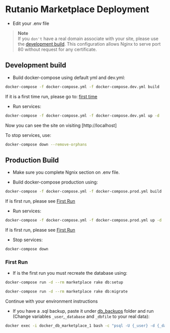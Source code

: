 # Rutanio Marketplace Deployment

- Edit your .env file

>**Note** \
If you ``don't`` have a real domain associate with your site, please use the [development build](#development). This configuration allows Nginx to serve port 80 without request for any certificate.

<a name="development"></a>
## Development build

- Build docker-compose using default yml and dev.yml:
```bash
docker-compose -f docker-compose.yml -f docker-compose.dev.yml build
```

If it is a first time run, please go to: [first time](#first)

- Run services:
```bash
docker-compose -f docker-compose.yml -f docker-compose.dev.yml up -d
```

Now you can see the site on visiting [http://localhost]

To stop services, use:
```bash
docker-compose down --remove-orphans
```

## Production Build

- Make sure you complete Ngnix section on .env file.

- Build docker-compose production using:

```bash
docker-compose -f docker-compose.yml -f docker-compose.prod.yml build
```

If is first run, please see [First Run](#first)

- Run services:
```bash
docker-compose -f docker-compose.yml -f docker-compose.prod.yml up -d
```

If is first run, please see [First Run](#first)

- Stop services:
```bash
docker-compose down
```

<a name=first></a>
### First Run
- If is the first run you must recreate the database using:

```bash
docker-compose run -d --rm marketplace rake db:setup
```

```bash
docker-compose run -d --rm marketplace rake db:migrate
```

Continue with your environment instructions

- If you have a .sql backup, paste it under [db_backups](https://github.com/FluidChains/MarketplaceDocker/tree/master/Docker/db_backups) folder and run (Change variables ``_user``,``_database`` and ``_dbfile`` to your real data):
```bash
docker exec -i docker_db_marketplace_1 bash -c "psql -U {_user} -d {_database} {_dbfile}"
``` 
